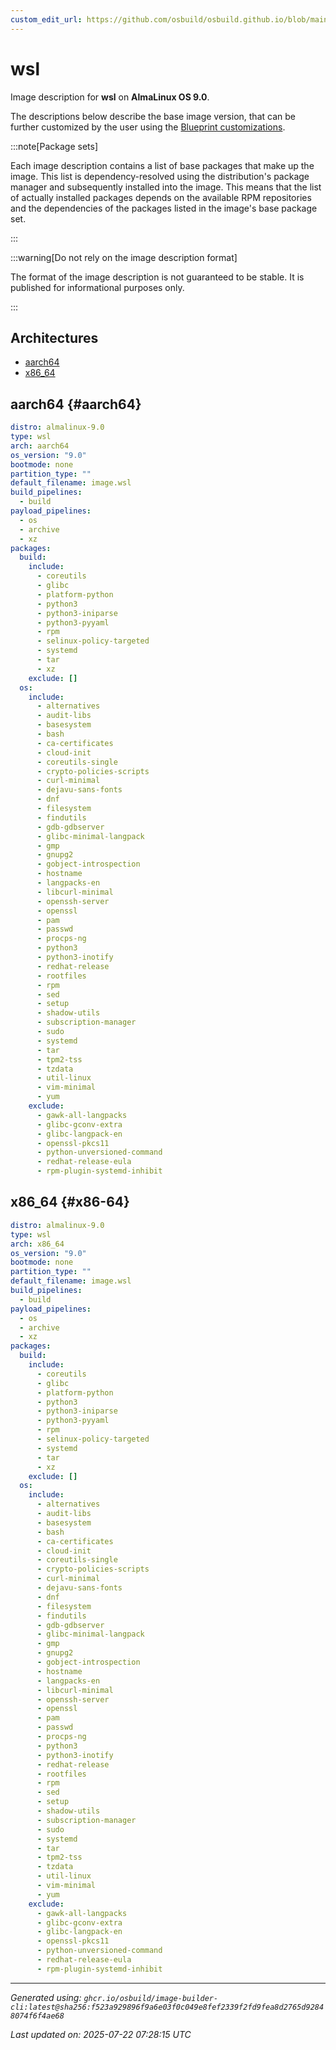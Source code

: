 ```yaml
---
custom_edit_url: https://github.com/osbuild/osbuild.github.io/blob/main/scripts/pull_image_descriptions.py
---
```


# wsl

<!--
[//]: # ( DO NOT MODIFY THIS FILE! )
[//]: # ( This content is generated by `scripts/pull_image_descriptions.py` )
[//]: # ( Generated on: 2025-07-22 07:28:15 UTC )
-->

Image description for **wsl** on **AlmaLinux OS 9.0**.

The descriptions below describe the base image version, that can be further customized by the user using the [Blueprint customizations](../../01-blueprint-reference.md).

:::note[Package sets]

Each image description contains a list of base packages that make up the image. This list is dependency-resolved using the distribution's package manager and subsequently installed into the image. This means that the list of actually installed packages depends on the available RPM repositories and the dependencies of the packages listed in the image's base package set.

:::

:::warning[Do not rely on the image description format]

The format of the image description is not guaranteed to be stable. It is published for informational purposes only.

:::

## Architectures

- [aarch64](#aarch64)
- [x86_64](#x86-64)

## aarch64 {#aarch64}

```yaml
distro: almalinux-9.0
type: wsl
arch: aarch64
os_version: "9.0"
bootmode: none
partition_type: ""
default_filename: image.wsl
build_pipelines:
  - build
payload_pipelines:
  - os
  - archive
  - xz
packages:
  build:
    include:
      - coreutils
      - glibc
      - platform-python
      - python3
      - python3-iniparse
      - python3-pyyaml
      - rpm
      - selinux-policy-targeted
      - systemd
      - tar
      - xz
    exclude: []
  os:
    include:
      - alternatives
      - audit-libs
      - basesystem
      - bash
      - ca-certificates
      - cloud-init
      - coreutils-single
      - crypto-policies-scripts
      - curl-minimal
      - dejavu-sans-fonts
      - dnf
      - filesystem
      - findutils
      - gdb-gdbserver
      - glibc-minimal-langpack
      - gmp
      - gnupg2
      - gobject-introspection
      - hostname
      - langpacks-en
      - libcurl-minimal
      - openssh-server
      - openssl
      - pam
      - passwd
      - procps-ng
      - python3
      - python3-inotify
      - redhat-release
      - rootfiles
      - rpm
      - sed
      - setup
      - shadow-utils
      - subscription-manager
      - sudo
      - systemd
      - tar
      - tpm2-tss
      - tzdata
      - util-linux
      - vim-minimal
      - yum
    exclude:
      - gawk-all-langpacks
      - glibc-gconv-extra
      - glibc-langpack-en
      - openssl-pkcs11
      - python-unversioned-command
      - redhat-release-eula
      - rpm-plugin-systemd-inhibit
```

## x86_64 {#x86-64}

```yaml
distro: almalinux-9.0
type: wsl
arch: x86_64
os_version: "9.0"
bootmode: none
partition_type: ""
default_filename: image.wsl
build_pipelines:
  - build
payload_pipelines:
  - os
  - archive
  - xz
packages:
  build:
    include:
      - coreutils
      - glibc
      - platform-python
      - python3
      - python3-iniparse
      - python3-pyyaml
      - rpm
      - selinux-policy-targeted
      - systemd
      - tar
      - xz
    exclude: []
  os:
    include:
      - alternatives
      - audit-libs
      - basesystem
      - bash
      - ca-certificates
      - cloud-init
      - coreutils-single
      - crypto-policies-scripts
      - curl-minimal
      - dejavu-sans-fonts
      - dnf
      - filesystem
      - findutils
      - gdb-gdbserver
      - glibc-minimal-langpack
      - gmp
      - gnupg2
      - gobject-introspection
      - hostname
      - langpacks-en
      - libcurl-minimal
      - openssh-server
      - openssl
      - pam
      - passwd
      - procps-ng
      - python3
      - python3-inotify
      - redhat-release
      - rootfiles
      - rpm
      - sed
      - setup
      - shadow-utils
      - subscription-manager
      - sudo
      - systemd
      - tar
      - tpm2-tss
      - tzdata
      - util-linux
      - vim-minimal
      - yum
    exclude:
      - gawk-all-langpacks
      - glibc-gconv-extra
      - glibc-langpack-en
      - openssl-pkcs11
      - python-unversioned-command
      - redhat-release-eula
      - rpm-plugin-systemd-inhibit
```


---
*Generated using: `ghcr.io/osbuild/image-builder-cli:latest@sha256:f523a929896f9a6e03f0c049e8fef2339f2fd9fea8d2765d92848074f6f4ae68`*

*Last updated on: 2025-07-22 07:28:15 UTC*
